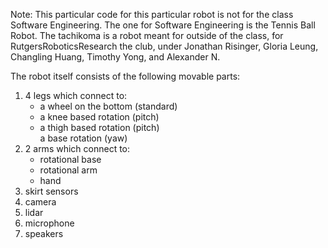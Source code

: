 Note: This particular code for this particular robot is not for the class Software Engineering. The one for Software Engineering is the Tennis Ball Robot. The tachikoma is a robot meant for outside of the class, for RutgersRoboticsResearch the club, under Jonathan Risinger, Gloria Leung, Changling Huang, Timothy Yong, and Alexander N.

The robot itself consists of the following movable parts:
<ol>
  <li>4 legs which connect to:
    <ul>
      <li>a wheel on the bottom (standard)</li>
      <li>a knee based rotation (pitch)</li>
      <li>a thigh based rotation (pitch)</li>
      </li>a base rotation (yaw)</li>
    </ul>
  </li>
  <li>2 arms which connect to:
    <ul>
      <li>rotational base</li>
      <li>rotational arm</li>
      <li>hand</li>
    </ul>
  </li>
  <li>skirt sensors</li>
  <li>camera</li>
  <li>lidar</li>
  <li>microphone</li>
  <li>speakers</li>
</ol>
